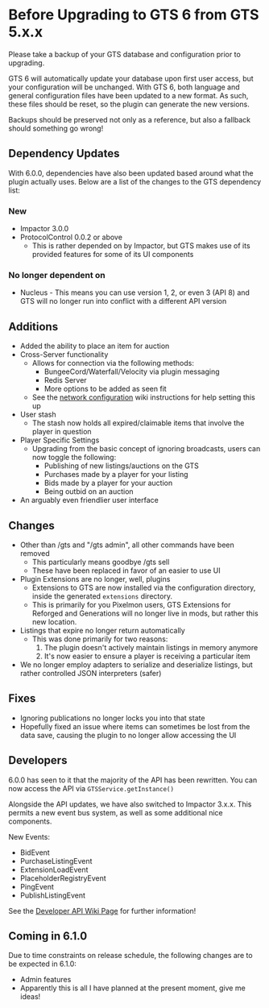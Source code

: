 # Before Upgrading to GTS 6 from GTS 5.x.x

Please take a backup of your GTS database and configuration prior to upgrading.

GTS 6 will automatically update your database upon first user access, but your configuration
will be unchanged. With GTS 6, both language and general configuration files have been updated
to a new format. As such, these files should be reset, so the plugin can generate the new versions.

Backups should be preserved not only as a reference, but also a fallback should something go wrong!

## Dependency Updates

With 6.0.0, dependencies have also been updated based around what the plugin actually uses.
Below are a list of the changes to the GTS dependency list:

### New
* Impactor 3.0.0
* ProtocolControl 0.0.2 or above
    * This is rather depended on by Impactor, but GTS makes use of its provided features
    for some of its UI components    

### No longer dependent on
* Nucleus - This means you can use version 1, 2, or even 3 (API 8) and GTS will no longer run
 into conflict with a different API version

## Additions

* Added the ability to place an item for auction
* Cross-Server functionality
    *  Allows for connection via the following methods:
        * BungeeCord/Waterfall/Velocity via plugin messaging
        * Redis Server
        * More options to be added as seen fit
    * See the [network configuration](https://github.com/NickImpact/GTS/wiki/Network-Specifications) wiki instructions
    for help setting this up 
* User stash
    * The stash now holds all expired/claimable items that involve the player in question
* Player Specific Settings
    * Upgrading from the basic concept of ignoring broadcasts, users can now toggle the following:
        * Publishing of new listings/auctions on the GTS
        * Purchases made by a player for your listing
        * Bids made by a player for your auction
        * Being outbid on an auction
* An arguably even friendlier user interface

## Changes
* Other than /gts and "/gts admin", all other commands have been removed
    * This particularly means goodbye /gts sell
    * These have been replaced in favor of an easier to use UI
* Plugin Extensions are no longer, well, plugins
    * Extensions to GTS are now installed via the configuration directory, inside the generated `extensions`
    directory.
    * This is primarily for you Pixelmon users, GTS Extensions for Reforged and Generations will
    no longer live in mods, but rather this new location.
* Listings that expire no longer return automatically
    * This was done primarily for two reasons:
        1) The plugin doesn't actively maintain listings in memory anymore
        2) It's now easier to ensure a player is receiving a particular item
* We no longer employ adapters to serialize and deserialize listings, but rather controlled JSON interpreters (safer)

## Fixes
* Ignoring publications no longer locks you into that state
* Hopefully fixed an issue where items can sometimes be lost from the data save, causing the plugin
to no longer allow accessing the UI

## Developers
6.0.0 has seen to it that the majority of the API has been rewritten. You can now access the API via
`GTSService.getInstance()`

Alongside the API updates, we have also switched to Impactor 3.x.x. This permits a new event bus system,
as well as some additional nice components.

New Events:
* BidEvent
* PurchaseListingEvent
* ExtensionLoadEvent
* PlaceholderRegistryEvent
* PingEvent
* PublishListingEvent

See the [Developer API Wiki Page](https://github.com/NickImpact/GTS/wiki/Developer-API) for further information!

## Coming in 6.1.0
Due to time constraints on release schedule, the following changes are to be expected in 6.1.0:
* Admin features
* Apparently this is all I have planned at the present moment, give me ideas!